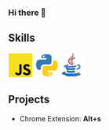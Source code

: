 ### Hi there 👋

## Skills 
<img src="resources/Javascript.png" alt="drawing" width="50"/> <img src="resources/Python.png" alt="drawing" width="50"/><img src="resources/Java.png" alt="drawing" width="50"/>


## Projects
- Chrome Extension: **Alt+s**

<!--
**yonatanZax/yonatanZax** is a ✨ _special_ ✨ repository because its `README.md` (this file) appears on your GitHub profile.

Here are some ideas to get you started:

- 🔭 I’m currently working on ...
- 🌱 I’m currently learning ...
- 👯 I’m looking to collaborate on ...
- 🤔 I’m looking for help with ...
- 💬 Ask me about ...
- 📫 How to reach me: ...
- 😄 Pronouns: ...
- ⚡ Fun fact: ...
-->

